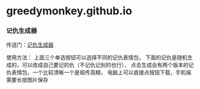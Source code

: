 # greedymonkey.github.io

### 记仇生成器

传送门：[记仇生成器](https://greedymonkey.github.io/index/emmmm/rua/jichou.html)

使用方法：
上面三个单选按钮可以选择不同的记仇表情包，
下面的记仇是随机生成的，可以改成自己要记的仇（不记仇记别的也行），
点击生成会有两个版本的记仇表情包，一个比较清晰一个是祖传高糊，
电脑上可以直接点按钮下载，手机端需要长按图片保存
